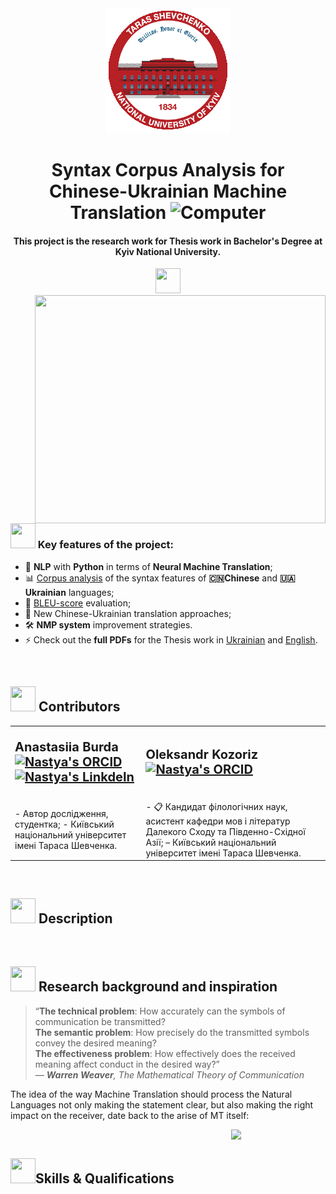 <!-- <div align="center">
  <a href="https://www.linkedin.com/in/ysherqawi">
    <img src="https://cdn.jsdelivr.net/npm/simple-icons@v3/icons/linkedin.svg" alt="Yasser's LinkdeIn" width="25"/>
  </a>
  <a href="mailto:ysherqawi@gmail.com">
    <img src="https://cdn.jsdelivr.net/npm/simple-icons@v3/icons/gmail.svg" alt="Yasser's Email" width="25" />
  </a>
</div> -->

<div align="center">
<picture>
  <source media="(prefers-color-scheme: dark)" srcset="renknu_logo.png">
  <source media="(prefers-color-scheme: light)" srcset="renknu_logo.png">
  <img alt="Shows an illustrated sun in light mode and a moon with stars in dark mode." src="renknu_logo.png">
</picture>
</div>

<div align="center">

# Syntax Corpus Analysis for Chinese-Ukrainian Machine Translation <img src="https://media.tenor.com/OEAjabUzGKEAAAAi/microsoft-computer.gif" alt="Computer" width="40">

</div>

<div align="center">

#### This project is the research work for Thesis work in Bachelor's Degree at Kyiv National University.

</div>

<div align="center">

<!-- <img src="https://static.vecteezy.com/system/resources/previews/027/786/755/non_2x/single-autumn-chestnut-leaf-dry-leaves-illustration-fall-leaves-free-png.png" width="40" height="40"> -->

<img src="https://cdn.pixabay.com/animation/2022/10/11/03/16/03-16-39-160_512.gif" width="40" height="40">
</div>

<img src="https://bedatasolutions.com/wp-content/uploads/2023/01/analytics-1.gif" align="right" width="465" height="365" margin-top="-40px">

<div align="lest">

### <img src="https://www.puttiapps.com/wp-content/uploads/2021/05/stats.gif" width="40" height="40"> Key features of the project:

- 📖 **NLP** with **Python** in terms of **Neural Machine Translation**;
- 📊 [Corpus analysis](https://github.com/SweetLink/syntax-corpus-analysis-uk-zh/tree/main/analysis-functions) of the syntax features of **🇨🇳Chinese** and **🇺🇦Ukrainian** languages;
- 🤔 [BLEU-score](https://github.com/SweetLink/syntax-corpus-analysis-uk-zh/tree/main/bleu_test) evaluation;
- 🎉 New Chinese-Ukrainian translation approaches;
- 🛠️ **NMP system** improvement strategies.
- ⚡ Check out the **full PDFs** for the Thesis work in [Ukrainian]() and [English]().
</div>

<!-- <img src="renknu_logo.png" alt="A Developer Sitting In Front Of a Computer" style="margin-top:-40px" align="right" width="465" height="365" /> -->

<br/>

## <img src="https://media1.giphy.com/media/v1.Y2lkPTc5MGI3NjExbjB1ajhicjJncmhlZ3o2cXkxbWp6ejV4ZW0waDVlZzY4dXF3ZW5oYyZlcD12MV9pbnRlcm5hbF9naWZfYnlfaWQmY3Q9cw/QJ8bR5An4VC59FvVcx/giphy.webp" width="40" height="40"> Contributors

<table border="0" width="100%">
 <tr>
    <td><b style="font-size:20px">
    <p>
Anastasiia Burda <a href="https://orcid.org/0009-0005-8269-3553">
    <img src="https://cdn.icon-icons.com/icons2/2389/PNG/512/orcid_logo_icon_145004.png" alt="Nastya's ORCID" width="25"/>
</a> <a href="https://www.linkedin.com/in/anastasiia-burda-799469283/">
    <img src="https://cdn.jsdelivr.net/npm/simple-icons@v3/icons/linkedin.svg" alt="Nastya's LinkdeIn" width="25"/>
</a>
</p>
    </b></td>
    <td><b style="font-size:20px"><p>
Oleksandr Kozoriz <a href="https://orcid.org/0000-0002-4502-583X">
    <img src="https://cdn.icon-icons.com/icons2/2389/PNG/512/orcid_logo_icon_145004.png" alt="Nastya's ORCID" width="25"/>
<!-- </a> <a href="https://www.linkedin.com/in/anastasiia-burda-799469283/">
    <img src="https://cdn.jsdelivr.net/npm/simple-icons@v3/icons/linkedin.svg" alt="Nastya's LinkdeIn" width="25"/>
</a> -->
</p>
</b></td>
 </tr>

 <tr>
    <td>
    <div>
    - Автор дослідження, студентка; 
    - Київський національний університет імені Тараса Шевченка.
    </div> </td>
    <td> 
    - 📋 Кандидат філологічних наук, асистент кафедри мов і літератур Далекого Сходу та Південно-Східної Азії;
    – Київський національний університет імені Тараса Шевченка.
    </td>
 </tr>
</table>

<br/>

## <img src="https://media0.giphy.com/media/v1.Y2lkPTc5MGI3NjExbXR1cmFxcTQ1OWZqaTFsaDAybXQ1NjA0eTU4eHczZHh6eHA1NHBhMyZlcD12MV9pbnRlcm5hbF9naWZfYnlfaWQmY3Q9cw/wIVCkv3bcsBwFyESSC/giphy.webp" width="40" height="40"> Description

<br/>

## <img src="https://media0.giphy.com/media/v1.Y2lkPTc5MGI3NjExaWs2a215ang3NmFwdXVrZHlhemJxeHhpaWx3bDBycDJlcTEwemRtNiZlcD12MV9pbnRlcm5hbF9naWZfYnlfaWQmY3Q9cw/nKT4CZhmNUj9HdtBhe/giphy.webp" width="40" height="40"> Research background and inspiration

<p align="left" width="50%">

> “**The technical problem**: How accurately can the symbols of communication be transmitted?<br/> **The semantic problem**: How precisely do the transmitted symbols convey the desired meaning?<br/> **The effectiveness problem**: How effectively does the received meaning affect conduct in the desired way?” <br/> _— **Warren Weaver**, The Mathematical Theory of Communication_

</p>

<p>
The idea of the way Machine Translation should process the Natural Languages not only making the statement clear, but also making the right impact on the receiver, date back to the arise of MT itself:
</p>

<img src="https://media0.giphy.com/media/v1.Y2lkPTc5MGI3NjExM3Y1dGl3cjAzNGR1aWNpam9sam9rNDNkZDZ0a2h3Mnk5N2I1YXYybyZlcD12MV9pbnRlcm5hbF9naWZfYnlfaWQmY3Q9dHM/6xpBQeimnN5QKT29oQ/giphy.webp" align="right" width="30%">

<br/>

## <img src="https://media2.giphy.com/media/v1.Y2lkPTc5MGI3NjExd2NkdW9qY2x6MDFwYzFqc3Fic29uZnljZDZhMWtjYmw4OWc1OGZkYiZlcD12MV9pbnRlcm5hbF9naWZfYnlfaWQmY3Q9cw/jv9Iuw5Dw24rRBsRhM/giphy.webp" width="40" height="40">Skills & Qualifications

<br/>

<!-- Gifs -->
<!-- <img src="https://media1.giphy.com/media/v1.Y2lkPTc5MGI3NjExZjVxa2ZnZjZvODVwZXVsOW1qZmNxZ2kwNTRiZTFqeW0xZXg4emx5aSZlcD12MV9pbnRlcm5hbF9naWZfYnlfaWQmY3Q9cw/Vf3ZKdillTMOOaOho0/giphy.webp"  width="30%"> -->

<!-- <img src="https://media3.giphy.com/media/v1.Y2lkPTc5MGI3NjExdnRhcnFibm05ZGg0OG1rZm9jamlkanBxd3BqaGZja3ExemY5ZGs5diZlcD12MV9pbnRlcm5hbF9naWZfYnlfaWQmY3Q9cw/1tDAzdBoIl5GwAsgpd/giphy.webp"  width="30%"> -->

<!-- <img src="https://media.licdn.com/dms/image/D4E12AQF82qwF_eyGzA/article-cover_image-shrink_600_2000/0/1685537880182?e=2147483647&v=beta&t=b6qM6VZvlEJO3GTrC5sLzSZTfbXbzNhpXVrH8Pe4oEE"  width="30%"> -->

<!-- <img src=""  width="30%"> -->

<!-- <img src=""  width="30%"> -->

<!-- <img src=""  width="30%"> -->
